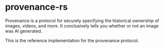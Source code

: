 # provenance-rs

Provenance is a protocol for securely specifying the historical ownership of
images, videos, and more. It conclusively tells you whether or not an image was
AI generated.

This is the reference implementation for the provenance protocol.
